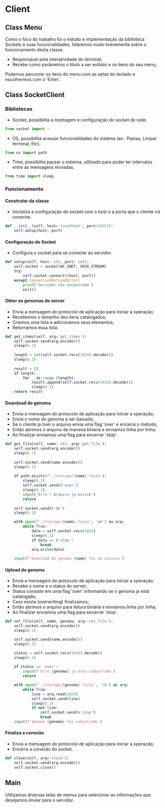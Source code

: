 # Client

## Class Menu
Como o foco do trabalho foi o estudo e implementação da biblioteca Sockets e suas funcionalidades, falaremos muito brevemente sobre o funcionamento desta classe.

- Responsável pela interatividade do terminal;
- Recebe como parâmetros o titulo a ser exibido e os itens do seu menu;

Podemos percorrer os itens do menu com as setas do teclado e escolhermos com o 'Enter'.

## Class SocketClient

### Bibliotecas

- Socket, possibilita a montagem e configuração do socket de rede.
```py
from socket import *
```

- OS, possibilita acessar funcionalidades do sistema (ex:. Pastas, Limpar terminal, Etc).
```py
from os import path
```

- Time, possibilita pausar o sistema, utilizado para poder ter intervalos entre as mensagens enviadas.
```py
from time import sleep
```

### Funcionamento

#### Construtor da classe

- Inicializa a configuração do socket com o host e a porta que o cliente irá conectar.

```py
def __init__(self, host='localhost', port=55552):
    self.setup(host, port)
```

#### Configuração do Socket

- Configura o socket para se conectar ao servidor.

```py
def setup(self, host: str, port: int):
    self.socket = socket(AF_INET, SOCK_STREAM)
    try:
        self.socket.connect((host, port))
    except ConnectionRefusedError:
        print('Servidor não encontrado')
        exit()
```

#### Obter os genomas do server

- Envia a mensagem do protocolo de aplicação para iniciar a operação;
- Recebemos o tamanho dos itens catalogados;
- Criamos uma lista e adicionamos seus elementos;
- Retornamos essa lista.

```py
def get_items(self, arg='get_items'):
    self.socket.send(arg.encode())
    sleep(0.1)
    
    length = int(self.socket.recv(1024).decode())
    sleep(0.1)
    
    result = []
    if length:
        for _ in range (length):
            result.append(self.socket.recv(1024).decode())
            sleep(0.1)
    return result
```

#### Download do genoma

- Envia a mensagem do protocolo de aplicação para iniciar a operação;
- Envia o nome do genoma a ser baixado;
- Se o cliente ja tiver o arquivo envia uma flag 'over' e encerra o método;
- Então abrimos o arquivo de maneira binária e enviamos linha por linha;
- Ao finalizar enviamos uma flag para encerrar 'stop'.

```py
def get_file(self, name: str, arg='get_file'):
    self.socket.send(arg.encode())
    sleep(0.1)
    
    self.socket.send(name.encode())
    sleep(0.1)
    
    if path.exists(f'./storage/{name}.fasta'):
        sleep(0.1)
        self.socket.send(b'over')
        sleep(0.1)
        input('Erro ! Arquivo ja existe')
        return
    
    self.socket.send(b'Ok')
    sleep(0.1)

    with open(f'./storage/{name}.fasta', 'wb') as arq:    
        while True:
            data = self.socket.recv(1024)
            sleep(0.1)
            if data == b'stop':
                break
            arq.write(data)
            
    input(f'Download do genoma {name} foi um sucesso')
```

#### Upload do genoma

- Envia a mensagem do protocolo de aplicação para iniciar a operação;
- Recebe o nome e o status do server;
- Status consiste em uma flag 'over' informando se o genoma ja está catalogado;
- Caso exista (overwriting) finalizamos;
- Então abrimos o arquivo para leitura binária e enviamos linha por linha;
- Ao finalizar enviamos uma flag para encerrar 'stop'.

```py
def set_file(self, name, genoma, arg='set_file'):
    self.socket.send(arg.encode())
    sleep(0.1)

    self.socket.send(name.encode())
    sleep(0.1)

    status = self.socket.recv(1024).decode()
    sleep(0.1)
    
    if status == 'over':
        input(f'Erro {genoma} ja esta cadastrado')
        return

    with open(f'./storage/{genoma}.fasta', 'rb') as arq:
        while True:
            line = arq.read(1024)
            self.socket.send(line)
            sleep(0.1)
            if not line:
                self.socket.send(b'stop')
                break
    input(f'Genoma {genoma} foi cadastrado')
```

#### Finaliza a conexão

- Envia a mensagem do protocolo de aplicação para iniciar a operação;
- Encerra a conexão do socket.

```py
def close(self, arg='close'):
    self.socket.send(arg.encode())
    self.socket.close()
```

## Main

Utilizamos diversas telas de menus para selecionar as informações que desejamos enviar para o servidor.